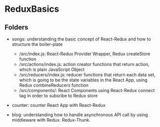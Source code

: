 # ReduxBasics

## Folders 
- songs: understanding the basic concept of React-Redux and how to structure the boiler-plate
	- /src/index.js: React-Redux Provider Wrapper, Redux createStore function
	- /src/actions/index.js: action creator functions that return action, which is plain JavaScript Object
	- /src/reducers/index.js: reducer functions that return each data set, which is going to be the state variables in the React App, using Redux combineReducers function
	- /src/components/: React Components using React-Redux connect tag in order to subsribe to Redux store

- counter: counter React App with React-Redux

- blog: understanding how to handle asynchronous API call by using middleware with Redux. Redux-Thunk. 
